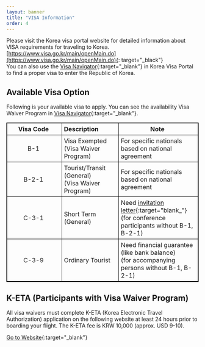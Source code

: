 ```yaml
---
layout: banner
title: "VISA Information"
order: 4
---
```


<style>
    table {
    border-collapse: collapse;
    border: 1px solid black;
    }
    th, td {
    padding: 5px;
    padding-right: 10px;
    min-width: 8em;
        border: 1px solid black;
    }
</style>

Please visit the Korea visa portal website for detailed information about VISA requirements for traveling to Korea. [https://www.visa.go.kr/main/openMain.do](https://www.visa.go.kr/main/openMain.do){: target="_black"}  
You can also use the [Visa Navigator](https://www.visa.go.kr/openPage.do?MENU_ID=10101){:target="_blank"} in Korea Visa Portal to find a proper visa to enter the Republic of Korea.

<!-- There were 66 visa-waiver contries and 45 visa-free contries. But from 13 April 2020, visa privileges are restricted in the 56 visa-waiver contries and 34 visa-free contries because of Covid-19. The list of restricted and allowed contries is [here](/assets/img/slider/visainformation.pdf). -->

## Available Visa Option

Following is your available visa to apply. You can see the availability Visa Waiver Program in [Visa Navigator](https://www.visa.go.kr/openPage.do?MENU_ID=10101){:target="_blank"}.

| Visa Code | Description | Note |
|:---------:|:------------|------|
| B-1       | Visa Exempted <br> (Visa Waiver Program) | For specific nationals based on national agreement |
| B-2-1     | Tourist/Transit (General) <br> (Visa Waiver Program) | For specific nationals based on national agreement |
| C-3-1     | Short Term (General) | Need [invitation letter](/pages/travel-info/invitation-letter/){:target="blank_"} <br> (for conference participants without B-1, B-2-1) |
| C-3-9     | Ordinary Tourist |  Need financial guarantee (like bank balance) <br> (for accompanying persons without B-1, B-2-1) |

## K-ETA (Participants with Visa Waiver Program)

All visa waivers must complete K-ETA (Korea Electronic Travel Authorization) application on the following website at least 24 hours prior to boarding your flight. The K-ETA fee is KRW 10,000 (approx. USD 9-10).

[Go to Website](https://www.k-eta.go.kr/portal/apply/index.do?locale=EN){:target="_blank"}
